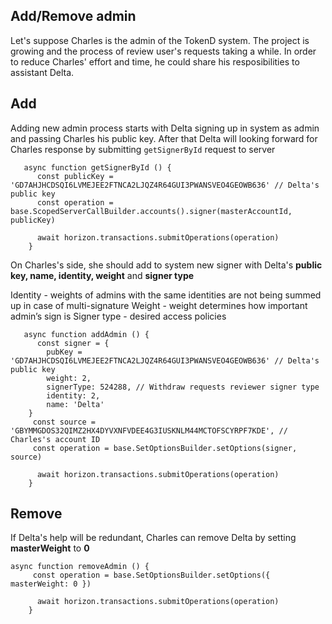 ## Add/Remove admin
Let's suppose Charles is the admin of the TokenD system. The project is growing and the process of review user's requests taking a while. In order to reduce Charles' effort and time, he could share his resposibilities to assistant Delta.

## Add
Adding new admin process starts with Delta signing up in system as admin and passing Charles his public key. After that Delta will looking forward for Charles response by submitting `getSignerById` request to server

       async function getSignerById () {
          const publicKey = 'GD7AHJHCDSQI6LVMEJEE2FTNCA2LJQZ4R64GUI3PWANSVEO4GEOWB636' // Delta's public key
          const operation = base.ScopedServerCallBuilder.accounts().signer(masterAccountId, publicKey)
    ​
          await horizon.transactions.submitOperations(operation)
        }

On Charles's side, she should add to system new signer with Delta's **public key, name, identity, weight** and **signer type**

Identity - weights of admins with the same identities are not being summed up in case of multi-signature
Weight - weight determines how important admin’s sign is
Signer type - desired access policies

       async function addAdmin () {
          const signer = {
            pubKey = 'GD7AHJHCDSQI6LVMEJEE2FTNCA2LJQZ4R64GUI3PWANSVEO4GEOWB636' // Delta's public key
            weight: 2,
            signerType: 524288, // Withdraw requests reviewer signer type
            identity: 2,
            name: 'Delta'
        }
         const source = 'GBYMMGDOS32QIMZ2HX4DYVXNFVDEE4G3IUSKNLM44MCTOFSCYRPF7KDE', // Charles's account ID
         const operation = base.SetOptionsBuilder.setOptions(signer, source)
    ​
          await horizon.transactions.submitOperations(operation)
        }

## Remove

If Delta's help will be redundant, Charles can remove Delta by setting  **masterWeight** to **0**

    async function removeAdmin () {
         const operation = base.SetOptionsBuilder.setOptions({ masterWeight: 0 })
    ​
          await horizon.transactions.submitOperations(operation)
        }
